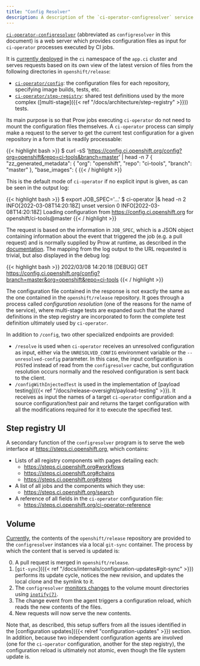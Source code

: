 ```yaml
---
title: "Config Resolver"
description: A description of the `ci-operator-configresolver` service.
---
```


[`ci-operator-configresolver`](https://github.com/openshift/ci-tools/tree/master/cmd/ci-operator-configresolver)
(abbreviated as `configresolver` in this document) is a web server which
provides configuration files as input for `ci-operator` processes executed by CI
jobs.

It is [currently deployed](https://github.com/openshift/release/tree/master/clusters/app.ci/ci-operator-configresolver)
in the `ci` namespace of the `app.ci` cluster and serves requests based on its
own view of the latest version of files from the following directories in
`openshift/release`:

- [`ci-operator/config`](https://github.com/openshift/release/tree/master/ci-operator/config):
  the configuration files for each repository, specifying image builds, tests,
  etc.
- [`ci-operator/step-registry`](https://github.com/openshift/release/tree/master/ci-operator/step-registry):
  shared test definitions used by the more complex ([multi-stage]({{< ref
  "/docs/architecture/step-registry" >}})) tests.

Its main purpose is so that Prow jobs executing `ci-operator` do not need to
mount the configuration files themselves.  A `ci-operator` process can simply
make a request to the server to get the current test configuration for a given
repository in a form that is readily processable:

{{< highlight bash >}}
$ curl -sS 'https://config.ci.openshift.org/config?org=openshift&repo=ci-tools&branch=master' | head -n 7
{
  "zz_generated_metadata": {
    "org": "openshift",
    "repo": "ci-tools",
    "branch": "master"
  },
  "base_images": {
{{< / highlight >}}

This is the default mode of `ci-operator` if no explicit input is given, as can
be seen in the output log:

{{< highlight bash >}}
$ export JOB_SPEC='…'
$ ci-operator |& head -n 2
INFO[2022-03-08T14:20:18Z] unset version 0
INFO[2022-03-08T14:20:18Z] Loading configuration from https://config.ci.openshift.org for openshift/ci-tools@master
{{< / highlight >}}

The request is based on the information in `JOB_SPEC`, which is a JSON object
containing information about the event that triggered the job (e.g. a pull
request) and is normally supplied by Prow at runtime, as described in the
[documentation](https://docs.prow.k8s.io/docs/jobs#job-environment-variables).
The mapping from the log output to the URL requested is trivial, but also
displayed in the debug log:

{{< highlight bash >}}
2022/03/08 14:20:18 [DEBUG] GET https://config.ci.openshift.org/config?branch=master&org=openshift&repo=ci-tools
{{< / highlight >}}

The configuration file contained in the response is not exactly the same as the
one contained in the `openshift/release` repository.  It goes through a process
called _configuration resolution_ (one of the reasons for the name of the
service), where multi-stage tests are expanded such that the shared definitions
in the step registry are incorporated to form the complete test definition
ultimately used by `ci-operator`.

In addition to `/config`, two other specialized endpoints are provided:

- `/resolve` is used when `ci-operator` receives an unresolved configuration as
  input, either via the `UNRESOLVED_CONFIG` environment variable or the
  `--unresolved-config` parameter.  In this case, the input configuration is
  `POST`ed instead of read from the `configresolver` cache, but configuration
  resolution occurs normally and the resolved configuration is sent back to the
  client.
- `/configWithInjectedTest` is used in the implementation of
  [payload testing]({{< ref "/docs/release-oversight/payload-testing" >}}).  It
  receives as input the names of a target `ci-operator` configuration and a
  source configuration/test pair and returns the target configuration with all
  the modifications required for it to execute the specified test.

## Step registry UI

A secondary function of the `configresolver` program is to serve the web
interface at https://steps.ci.openshift.org, which contains:

- Lists of all registry components with pages detailing each:
  - https://steps.ci.openshift.org#workflows
  - https://steps.ci.openshift.org#chains
  - https://steps.ci.openshift.org#steps
- A list of all jobs and the components which they use:
  - https://steps.ci.openshift.org/search
- A reference of all fields in the `ci-operator` configuration file:
  - https://steps.ci.openshift.org/ci-operator-reference

## Volume

[Currently](https://github.com/openshift/release/tree/master/clusters/app.ci/ci-operator-configresolver),
the contents of the `openshift/release` repository are provided to the
`configresolver` instances via a local `git-sync` container.  The process by
which the content that is served is updated is:

0. A pull request is merged in `openshift/release`.
1. [`git-sync`]({{< ref "/docs/internals/configuration-updates#git-sync" >}})
   performs its update cycle, notices the new revision, and updates the local
   clone and the symlink to it.
1. The `configresolver` [monitors changes](https://github.com/openshift/ci-tools/blob/master/pkg/load/agents/)
   to the volume mount directories using
   [`inotify(7)`](https://www.man7.org/linux/man-pages/man7/inotify.7.html).
2. The change event from the agent triggers a configuration reload, which reads
   the new contents of the files.
3. New requests will now serve the new contents.

Note that, as described, this setup suffers from all the issues identified in
the [configuration updates]({{< relref "configuration-updates" >}}) section.  In
addition, because two independent configuration agents are involved (one for
the `ci-operator` configuration, another for the step registry), the
configuration reload is ultimately not atomic, even though the file system
update is.
